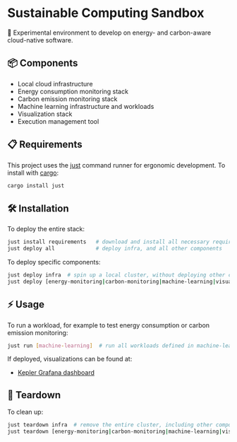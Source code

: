 # Sustainable Computing Sandbox

🌱 Experimental environment to develop on energy- and carbon-aware cloud-native software. 

## 📦 Components

- Local cloud infrastructure
- Energy consumption monitoring stack
- Carbon emission monitoring stack
- Machine learning infrastructure and workloads
- Visualization stack
- Execution management tool

## 📋 Requirements

This project uses the [just](https://github.com/casey/just) command runner for ergonomic development. To install with [cargo](https://doc.rust-lang.org/cargo/getting-started/installation.html):

```sh
cargo install just
```

## 🛠️ Installation

To deploy the entire stack:

```sh
just install requirements   # download and install all necessary requirements
just deploy all             # deploy infra, and all other components
```

To deploy specific components:

```sh
just deploy infra  # spin up a local cluster, without deploying other components
just deploy [energy-monitoring|carbon-monitoring|machine-learning|visualization]
```

## ⚡ Usage

To run a workload, for example to test energy consumption or carbon emission monitoring:

```sh
just run [machine-learning]  # run all workloads defined in machine-learning
```

If deployed, visualizations can be found at:
- [Kepler Grafana dashboard](http://localhost:3000/d/NhnADUW4z/kepler-exporter-dashboard)

## 🧹 Teardown

To clean up:

```sh
just teardown infra  # remove the entire cluster, including other components 
just teardown [energy-monitoring|carbon-monitoring|machine-learning|visualization]
```
